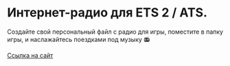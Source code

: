 # Интернет-радио для ETS 2 / ATS.

Создайте свой персональный файл с радио для игры, поместите в папку игры, и наслажайтесь поездками под музыку 📻

[Ссылка на сайт](https://antifreezy.github.io/ETS-ATS-Radio/)
